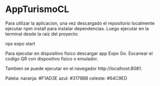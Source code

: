# AppTurismoCL

Para utilizar la aplicacion, una vez descargado el repositorio localmente ejecutar npm install para instalar dependencias.
Luego ejecutar en la terminal desde la raíz del proyecto: 

npx expo start

Para ejecutar en dispositivo fisico descargar app Expo Go.
Escanear el codigo QR con dispositivo fisico o emulador. 

Tambien se puede ejecutar en el navegador http://localhost:8081.

Paleta: naranja: #F1AD3E
        azul: #3179BB
        celeste: #64C9ED